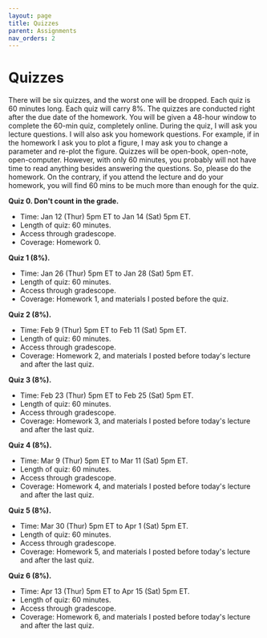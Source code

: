 ```yaml
---
layout: page
title: Quizzes
parent: Assignments
nav_orders: 2
---
```


# Quizzes
There will be six quizzes, and the worst one will be dropped. Each quiz is 60 minutes long. Each quiz will carry 8%. The quizzes are conducted right after the due date of the homework. You will be given a 48-hour window to complete the 60-min quiz, completely online. During the quiz, I will ask you lecture questions. I will also ask you homework questions. For example, if in the homework I ask you to plot a figure, I may ask you to change a parameter and re-plot the figure. Quizzes will be open-book, open-note, open-computer. However, with only 60 minutes, you probably will not have time to read anything besides answering the questions. So, please do the homework. On the contrary, if you attend the lecture and do your homework, you will find 60 mins to be much more than enough for the quiz. 

**Quiz 0. Don't count in the grade.**

- Time: Jan 12 (Thur) 5pm ET to Jan 14 (Sat) 5pm ET.
- Length of quiz: 60 minutes.
- Access through gradescope.
- Coverage: Homework 0.

**Quiz 1 (8%).**

- Time: Jan 26 (Thur) 5pm ET to Jan 28 (Sat) 5pm ET.
- Length of quiz: 60 minutes.
- Access through gradescope.
- Coverage: Homework 1, and materials I posted before the quiz.

**Quiz 2 (8%).**
- Time: Feb 9 (Thur) 5pm ET to Feb 11 (Sat) 5pm ET.
- Length of quiz: 60 minutes.
- Access through gradescope.
- Coverage: Homework 2, and materials I posted before today's lecture and after the last quiz.

**Quiz 3 (8%).**
- Time: Feb 23 (Thur) 5pm ET to Feb 25 (Sat) 5pm ET.
- Length of quiz: 60 minutes.
- Access through gradescope.
- Coverage: Homework 3, and materials I posted before today's lecture and after the last quiz.

**Quiz 4 (8%).**
- Time: Mar 9 (Thur) 5pm ET to Mar 11 (Sat) 5pm ET.
- Length of quiz: 60 minutes.
- Access through gradescope.
- Coverage: Homework 4, and materials I posted before today's lecture and after the last quiz.

**Quiz 5 (8%).**
- Time: Mar 30 (Thur) 5pm ET to Apr 1 (Sat) 5pm ET.
- Length of quiz: 60 minutes.
- Access through gradescope.
- Coverage: Homework 5, and materials I posted before today's lecture and after the last quiz.

**Quiz 6 (8%).**
- Time: Apr 13 (Thur) 5pm ET to Apr 15 (Sat) 5pm ET.
- Length of quiz: 60 minutes.
- Access through gradescope.
- Coverage: Homework 6, and materials I posted before today's lecture and after the last quiz.
